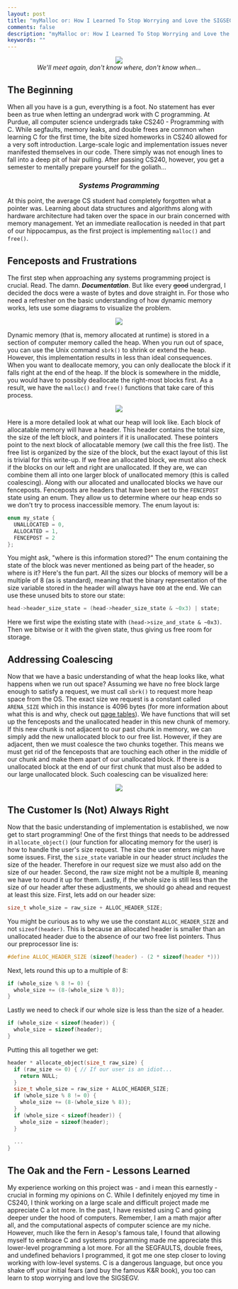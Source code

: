 ```yaml
---
layout: post
title: "myMalloc or: How I Learned To Stop Worrying and Love the SIGSEGV"
comments: false
description: "myMalloc or: How I Learned To Stop Worrying and Love the SIGSEGV"
keywords: ""
---
```

<p align = "center">
  <img src = "../../assets/images/explosion.gif">
  <br>
  <em>We'll meet again, don't know where, don't know when...</em>
</p>

## The Beginning

When all you have is a gun, everything is a foot. No statement has ever been as true when letting an undergrad work with C programming. At Purdue, all computer science undergrads take CS240 - Programming with C. While segfaults, memory leaks, and double frees are common when learning C for the first time, the bite sized homeworks in CS240 allowed for a very soft introduction. Large-scale logic and implementation issues never manifested themselves in our code. There simply was not enough lines to fall into a deep pit of hair pulling. After passing CS240, however, you get a semester to mentally prepare yourself for the goliath...

<h3 align = "center"><em>Systems Programming</em></h3>

At this point, the average CS student had completely forgotten what a pointer was. Learning about data structures and algorithms along with hardware architecture had taken over the space in our brain concerned with memory management. Yet an immediate reallocation is needed in that part of our hippocampus, as the first project is implementing `malloc()` and `free()`.

## Fenceposts and Frustrations

The first step when approaching any systems programming project is crucial. Read. The damn. ***Documentation***. But like every ~~good~~ undergrad, I decided the docs were a waste of bytes and dove straight in. For those who need a refresher on the basic understanding of how dynamic memory works, lets use some diagrams to visualize the problem.

<p align = "center">
  <img src = "../../assets/images/sbrk.png">
</p>

Dynamic memory (that is, memory allocated at runtime) is stored in a section of computer memory called the heap. When you run out of space, you can use the Unix command `sbrk()` to shrink or extend the heap. However, this implementation results in less than ideal consequences. When you want to deallocate memory, you can only deallocate the block if it falls right at the end of the heap. If the block is somewhere in the middle, you would have to possibly deallocate the right-most blocks first. As a result, we have the `malloc()` and `free()` functions that take care of this process.

<p align = "center">
  <img src = "../../assets/images/blocks.png">
</p>

Here is a more detailed look at what our heap will look like. Each block of allocatable memory will have a header. This header contains the total size, the size of the left block, and pointers if it is unallocated. These pointers point to the next block of allocatable memory (we call this the free list). The free list is organized by the size of the block, but the exact layout of this list is trivial for this write-up. If we free an allocated block, we must also check if the blocks on our left and right are unallocated. If they are, we can combine them all into one larger block of unallocated memory (this is called coalescing). Along with our allocated and unallocated blocks we have our fenceposts. Fenceposts are headers that have been set to the `FENCEPOST` state using an enum. They allow us to determine where our heap ends so we don't try to process inaccessible memory. The enum layout is:
```C
enum my_state {
  UNALLOCATED = 0,
  ALLOCATED = 1,
  FENCEPOST = 2
};
```
You might ask, "where is this information stored?" The enum containing the state of the block was never mentioned as being part of the header, so where is it? Here's the fun part. All  the sizes our blocks of memory will be a multiple of 8 (as is standard), meaning that the binary representation of the size variable stored in the header will always have `000` at the end. We can use these unused bits to store our state:

```C
head->header_size_state = (head->header_size_state & ~0x3) | state;
```
Here we first wipe the existing state with `(head->size_and_state & ~0x3)`. Then we bitwise or it with the given state, thus giving us free room for storage.


## Addressing Coalescing

Now that we have a basic understanding of what the heap looks like, what happens when we run out space? Assuming we have no free block large enough to satisfy a request, we must call `sbrk()` to request more heap space from the OS. The exact size we request is a constant called `ARENA_SIZE` which in this instance is 4096 bytes (for more information about what this is and why, check out [page tables](https://en.wikipedia.org/wiki/Page_table)). We have functions that will set up the fenceposts and the unallocated header in this new chunk of memory. If this new chunk is not adjacent to our past chunk in memory, we can simply add the new unallocated block to our free list. However, if they are adjacent, then we must coalesce the two chunks together. This means we must get rid of the fenceposts that are touching each other in the middle of our chunk and make them apart of our unallocated block. If there is a unallocated block at the end of our first chunk that must also be added to our large unallocated block. Such coalescing can be visualized here:

<p align = "center">
  <img src = "../../assets/images/coal.png">
</p>

## The Customer Is (Not) Always Right

Now that the basic understanding of implementation is established, we now get to start programming! One of the first things that needs to be addressed in `allocate_object()` (our function for allocating memory for the user) is how to handle the user's size request. The size the user enters might have some issues. First, the `size_state` variable in our header struct *includes* the size of the header. Therefore in our request size we must also add on the size of our header. Second, the raw size might not be a multiple 8, meaning we have to round it up for them. Lastly, if the whole size is still less than the size of our header after these adjustments, we should go ahead and request at least this size. First, lets add on our header size:

```C
size_t whole_size = raw_size + ALLOC_HEADER_SIZE;
```

You might be curious as to why we use the constant `ALLOC_HEADER_SIZE` and not `sizeof(header)`. This is because an allocated header is smaller than an unallocated header due to the absence of our two free list pointers. Thus our preprocessor line is:

```C
#define ALLOC_HEADER_SIZE (sizeof(header) - (2 * sizeof(header *)))
```
Next, lets round this up to a multiple of 8:

```C
if (whole_size % 8 != 0) {
  whole_size += (8-(whole_size % 8));
}
```
Lastly we need to check if our whole size is less than the size of a header.

```C
if (whole_size < sizeof(header)) {
  whole_size = sizeof(header);
}
```

Putting this all together we get:

```C
header * allocate_object(size_t raw_size) {
  if (raw_size <= 0) { // If our user is an idiot...
    return NULL;
  }
  size_t whole_size = raw_size + ALLOC_HEADER_SIZE;
  if (whole_size % 8 != 0) {
    whole_size += (8-(whole_size % 8));
  }
  if (whole_size < sizeof(header)) {
    whole_size = sizeof(header);
  }
  
  ...
}
```

## The Oak and the Fern - Lessons Learned

My experience working on this project was - and i mean this earnestly - crucial in forming my opinions on C. While I definitely enjoyed my time in CS240, I think working on a large scale and difficult project made me appreciate C a lot more. In the past, I have resisted using C and going deeper under the hood of computers. Remember, I am a math major after all, and the computational aspects of computer science are my niche. However, much like the fern in Aesop's famous tale, I found that allowing myself to embrace C and systems programming made me appreciate this lower-level programming a lot more. For all the SEGFAULTS, double frees, and undefined behaviors I programmed, it got me one step closer to loving working with low-level systems. C is a dangerous language, but once you shake off your initial fears (and buy the famous K&R book), you too can learn to stop worrying and love the SIGSEGV.